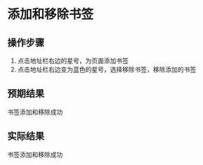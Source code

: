 # 添加和移除书签

## 操作步骤

1. 点击地址栏右边的星号，为页面添加书签
2. 点击地址栏右边变为蓝色的星号，选择移除书签，移除添加的书签

## 预期结果

书签添加和移除成功

## 实际结果

书签添加和移除成功
